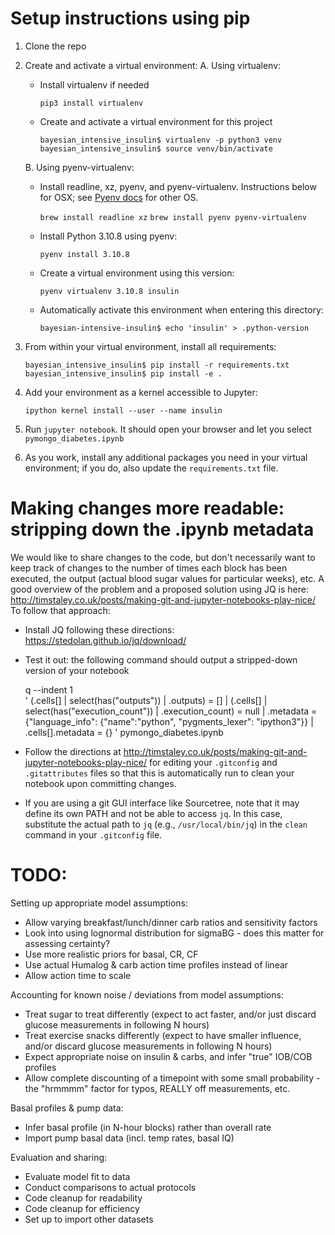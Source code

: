 # Setup instructions using pip
1. Clone the repo
2. Create and activate a virtual environment:
   A. Using virtualenv:
      * Install virtualenv if needed

        `pip3 install virtualenv`
      * Create and activate a virtual environment for this project

        `bayesian_intensive_insulin$ virtualenv -p python3 venv`
        `bayesian_intensive_insulin$ source venv/bin/activate`
        
   B. Using pyenv-virtualenv:
  
      * Install readline, xz, pyenv, and pyenv-virtualenv. Instructions below for OSX; see 
        [Pyenv docs](https://akrabat.com/creating-virtual-environments-with-pyenv/) for other OS.
            
        `brew install readline xz`
        `brew install pyenv pyenv-virtualenv` 
        
      * Install Python 3.10.8 using pyenv:
        
        `pyenv install 3.10.8`
    
      * Create a virtual environment using this version: 
    
        `pyenv virtualenv 3.10.8 insulin`
    
      * Automatically activate this environment when entering this directory: 
    
        `bayesian-intensive-insulin$ echo 'insulin' > .python-version`
  
3. From within your virtual environment, install all requirements:

   `bayesian_intensive_insulin$ pip install -r requirements.txt`
   `bayesian_intensive_insulin$ pip install -e .`
    
4. Add your environment as a kernel accessible to Jupyter:

   `ipython kernel install --user --name insulin`

4. Run `jupyter notebook`. It should open your browser and let you select `pymongo_diabetes.ipynb`
5. As you work, install any additional packages you need in your virtual environment; if you do, also 
   update the `requirements.txt` file.

# Making changes more readable: stripping down the .ipynb metadata

We would like to share changes to the code, but don't necessarily want to keep track of 
changes to the number of times each block has been executed, the output (actual blood sugar
values for particular weeks), etc. A good overview of the problem and a proposed solution 
using JQ is here: http://timstaley.co.uk/posts/making-git-and-jupyter-notebooks-play-nice/
To follow that approach:

* Install JQ following these directions: https://stedolan.github.io/jq/download/

* Test it out: the following command should output a stripped-down version of your notebook

    q --indent 1 \
        '
        (.cells[] | select(has("outputs")) | .outputs) = []
        | (.cells[] | select(has("execution_count")) | .execution_count) = null
        | .metadata = {"language_info": {"name":"python", "pygments_lexer": "ipython3"}}
        | .cells[].metadata = {}
        ' pymongo_diabetes.ipynb
    
* Follow the directions at http://timstaley.co.uk/posts/making-git-and-jupyter-notebooks-play-nice/ for 
editing your `.gitconfig` and `.gitattributes` files so that this is automatically run to 
clean your notebook upon committing changes.

* If you are using a git GUI interface like Sourcetree, note that it may define its own PATH and 
not be able to access `jq`. In this case, substitute the actual path to `jq` (e.g., `/usr/local/bin/jq`)
in the `clean` command in your `.gitconfig` file.

# TODO:

Setting up appropriate model assumptions:
* Allow varying breakfast/lunch/dinner carb ratios and sensitivity factors
* Look into using lognormal distribution for sigmaBG - does this matter for assessing certainty?
* Use more realistic priors for basal, CR, CF
* Use actual Humalog & carb action time profiles instead of linear
* Allow action time to scale

Accounting for known noise / deviations from model assumptions:
* Treat sugar to treat differently (expect to act faster, and/or just discard glucose measurements in following N hours)
* Treat exercise snacks differently (expect to have smaller influence, and/or discard glucose measurements in following N hours)
* Expect appropriate noise on insulin & carbs, and infer "true" IOB/COB profiles
* Allow complete discounting of a timepoint with some small probability - the "hrmmmm" factor for typos, REALLY off measurements, etc.

Basal profiles & pump data:
* Infer basal profile (in N-hour blocks) rather than overall rate
* Import pump basal data (incl. temp rates, basal IQ)

Evaluation and sharing:
* Evaluate model fit to data
* Conduct comparisons to actual protocols
* Code cleanup for readability
* Code cleanup for efficiency
* Set up to import other datasets